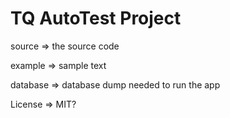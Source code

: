 <h1> TQ AutoTest Project </h1>

<p>source => the source code</p>
<p>example => sample text</p>
<p>database => database dump needed to run the app</p>

<p>License => MIT?</p>
